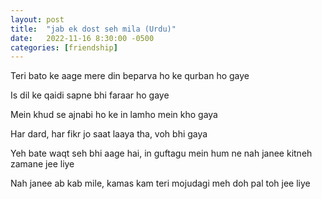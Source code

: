 ```yaml
---
layout: post
title:  "jab ek dost seh mila (Urdu)"
date:   2022-11-16 8:30:00 -0500
categories: [friendship]
---
```

Teri bato ke aage mere din beparva ho ke qurban ho gaye

Is dil ke qaidi sapne bhi faraar ho gaye

Mein khud se ajnabi ho ke in lamho mein kho gaya

Har dard, har fikr jo saat laaya tha, voh bhi gaya

Yeh bate waqt seh bhi aage hai, in guftagu mein hum ne nah janee kitneh zamane jee liye

Nah janee ab kab mile, kamas kam teri mojudagi meh doh pal toh jee liye